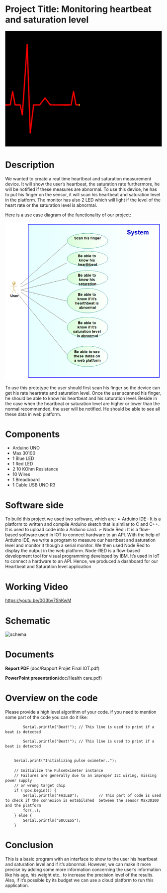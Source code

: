 
# Project Title: Monitoring heartbeat and saturation level
![Cover GIF](doc/heartbeat.gif?raw=true)

# Description

We wanted to create a real time heartbeat and saturation measurement device. It will show the user’s heartbeat, the saturation rate furthermore, he will be notified if these measures are abnormal. To use this device, he has to put his finger on the sensor, it will scan his heartbeat and saturation level in the platform. The monitor has also 2 LED which will light if the level of the heart rate or the saturation level is abnormal.
 
Here is a use case diagram of the functionality of our project:

![UML](doc/diagram.png?raw=true)
 
 To use this prototype the user should first scan his finger so the device can get his rate heartrate and saturation level. Once the user scanned his finger, he should be able to know his heartbeat and his saturation level. Beside in the case when the heartbeat or saturation level are higher or lower than the normal
recommended, the user will be notified. He should be able to see all these data in web platform.

# Components

- Arduino UNO
- Max 30100
- 1 Blue LED
- 1 Red LED
- 2 10 KOhm Resistance
- 10 Wires
- 1 Breadboard
- 1 Cable USB UNO R3

# Software side

To build this project we used two software, which are:
➢ Arduino IDE : It is a platform to written and compile Arduino sketch that is similar to C and C++. It is used to upload code into a Arduino card.
➢ Node Red : It is a flow-based software used in IOT to connect hardware to an API.
With the help of Arduino IDE, we write a program to measure our heartbeat and saturation level and monitor it though a serial monitor. We then used Node Red to display the output in the web platform.
Node-RED is a flow-based development tool for visual programming developed by IBM. It’s used in IoT to connect a hardware to an API. Hence, we produced a dashboard for our Heartbeat and Saturation level application

# Working Video

 https://youtu.be/0G3bv7ShKwM

# Schematic
![schema](doc/photo.png?raw=true)

# Documents
**Report PDF** (doc/Rapport Projet Final IOT.pdf) 

**PowerPoint presentation**(doc/Health care.pdf)

# Overview on the code
Please provide a high level algorithm of your code. if you need to mention some part of the code you can do it like:
```Arduino
		Serial.println("Beat!"); // This line is used to print if a beat is detected
``` 

```Arduino
		Serial.println("Beat!"); // This line is used to print if a beat is detected
``` 
```Arduino
		
    Serial.print("Initializing pulse oximeter..");
 
    // Initialize the PulseOximeter instance
    // Failures are generally due to an improper I2C wiring, missing power supply
    // or wrong target chip
    if (!pox.begin()) {
        Serial.println("FAILED");         // This part of code is used to check if the connexion is estabilshed  between the sensor Max30100 and the platform
        for(;;);
    } else {
        Serial.println("SUCCESS");
    }
``` 
# Conclusion

This is a basic program with an interface to show to the user his heartbeat and saturation level and if it’s abnormal. However, we can make it more precise by adding some more information concerning the user’s information like his age, his weight etc.. to increase the precision level of the results. Also, if it’s possible by its budget we can use a cloud platform to run this application.
